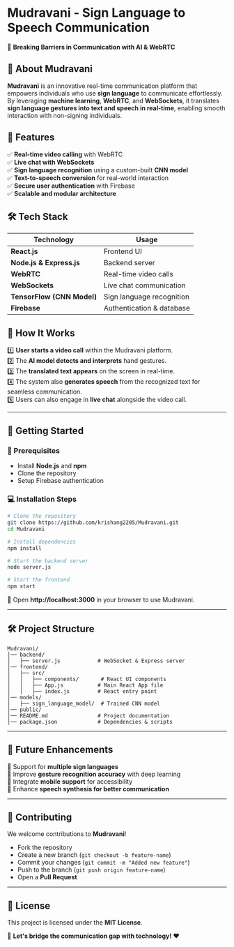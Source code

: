 # **Mudravani - Sign Language to Speech Communication**  
🚀 **Breaking Barriers in Communication with AI & WebRTC**  



## **🔹 About Mudravani**  
**Mudravani** is an innovative real-time communication platform that empowers individuals who use **sign language** to communicate effortlessly. By leveraging **machine learning**, **WebRTC**, and **WebSockets**, it translates **sign language gestures into text and speech in real-time**, enabling smooth interaction with non-signing individuals.  

## **🌟 Features**  
✅ **Real-time video calling** with WebRTC  
✅ **Live chat with WebSockets**  
✅ **Sign language recognition** using a custom-built **CNN model**  
✅ **Text-to-speech conversion** for real-world interaction  
✅ **Secure user authentication** with Firebase  
✅ **Scalable and modular architecture**  

## **🛠️ Tech Stack**  
| **Technology** | **Usage** |
|---------------|-----------|
| **React.js** | Frontend UI |
| **Node.js & Express.js** | Backend server |
| **WebRTC** | Real-time video calls |
| **WebSockets** | Live chat communication |
| **TensorFlow (CNN Model)** | Sign language recognition |
| **Firebase** | Authentication & database |

## **🎥 How It Works**  
1️⃣ **User starts a video call** within the Mudravani platform.  
2️⃣ The **AI model detects and interprets** hand gestures.  
3️⃣ The **translated text appears** on the screen in real-time.  
4️⃣ The system also **generates speech** from the recognized text for seamless communication.  
5️⃣ Users can also engage in **live chat** alongside the video call.  

---

## **🚀 Getting Started**  
### **🔧 Prerequisites**  
- Install **Node.js** and **npm**  
- Clone the repository  
- Setup Firebase authentication  

### **💻 Installation Steps**  
```sh
# Clone the repository
git clone https://github.com/krishang2205/Mudravani.git
cd Mudravani

# Install dependencies
npm install

# Start the backend server
node server.js

# Start the frontend
npm start
```
🎯 Open **http://localhost:3000** in your browser to use Mudravani.  

---

## **🛠️ Project Structure**  
```
Mudravani/
│── backend/
│   ├── server.js            # WebSocket & Express server
│── frontend/
│   ├── src/
│   │   ├── components/       # React UI components
│   │   ├── App.js           # Main React App file
│   │   ├── index.js         # React entry point
│── models/
│   ├── sign_language_model/  # Trained CNN model
│── public/
│── README.md                # Project documentation
│── package.json             # Dependencies & scripts
```

---

## **🔮 Future Enhancements**  
🚀 Support for **multiple sign languages**  
🚀 Improve **gesture recognition accuracy** with deep learning  
🚀 Integrate **mobile support** for accessibility  
🚀 Enhance **speech synthesis for better communication**  

---

## **🤝 Contributing**  
We welcome contributions to **Mudravani**!  
- Fork the repository  
- Create a new branch (`git checkout -b feature-name`)  
- Commit your changes (`git commit -m "Added new feature"`)  
- Push to the branch (`git push origin feature-name`)  
- Open a **Pull Request**  

---

## **📄 License**  
This project is licensed under the **MIT License**.  

📢 **Let's bridge the communication gap with technology!** ❤️  
